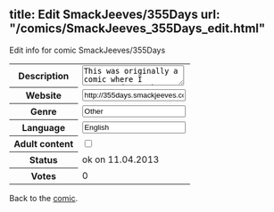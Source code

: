 title: Edit SmackJeeves/355Days
url: "/comics/SmackJeeves_355Days_edit.html"
---
Edit info for comic SmackJeeves/355Days

<form name="comic" action="http://gaepostmail.appengine.com/comic" name="post">
<table class="comicinfo">
<tr>
<th>Description</th><td><textarea name="description">This was originally a comic where I attempted to make an homage to Kurt Vonnegut's Timequake, but it slowly evolved into A Dada Humor comic, which has now evolved onto a actual storyline that has gone on since April 1st 2012. This is my experimental comic where I attempt to post a comic daily with anything I can get my hands on, just attempting to get at least one page up! ***ENDED AS OF 9/2/12*** If you liked this comic check out my new comic: Euphemistic Eephus. http://www.smackjeeves.com/comicprofile.php?id=127121</textarea></td>
</tr>
<tr>
<th>Website</th><td><input type="text" name="url" value="http://355days.smackjeeves.com/comics/"/></td>
</tr>
<tr>
<th>Genre</th><td><input type="text" name="genre" value="Other"/></td>
</tr>
<tr>
<th>Language</th><td><input type="text" name="language" value="English"/></td>
</tr>
<tr>
<th>Adult content</th><td><input type="checkbox" name="adult" value="adult" /></td>
</tr>
<tr>
<th>Status</th><td>ok on 11.04.2013</td>
</tr>
<tr>
<th>Votes</th><td>0</div></td>
</tr>
</table>
</form>

Back to the [comic](/comics/SmackJeeves_355Days.html).
